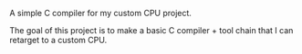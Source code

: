 A simple C compiler for my custom CPU project.

The goal of this project is to make a basic C compiler + tool chain that I can retarget to a custom CPU.
